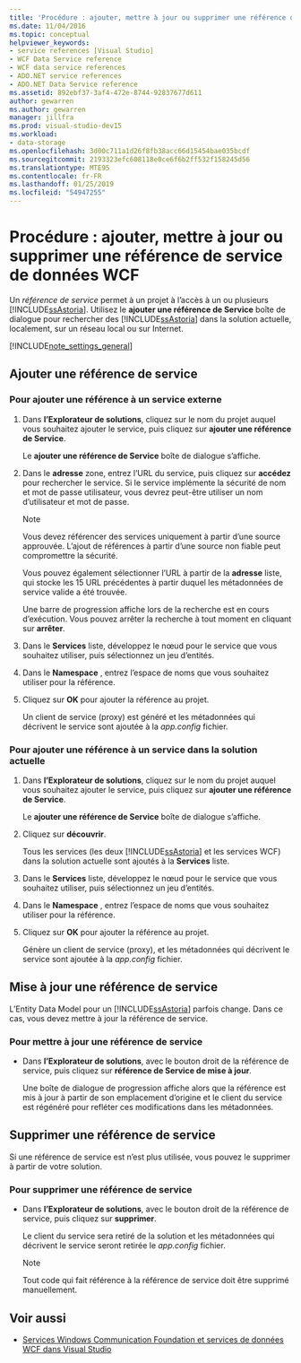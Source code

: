 ```yaml
---
title: 'Procédure : ajouter, mettre à jour ou supprimer une référence de service de données WCF'
ms.date: 11/04/2016
ms.topic: conceptual
helpviewer_keywords:
- service references [Visual Studio]
- WCF Data Service reference
- WCF data service references
- ADO.NET service references
- ADO.NET Data Service reference
ms.assetid: 892ebf37-3af4-472e-8744-92837677d611
author: gewarren
ms.author: gewarren
manager: jillfra
ms.prod: visual-studio-dev15
ms.workload:
- data-storage
ms.openlocfilehash: 3d00c711a1d26f8fb38acc66d15454bae035bcdf
ms.sourcegitcommit: 2193323efc608118e0ce6f6b2ff532f158245d56
ms.translationtype: MTE95
ms.contentlocale: fr-FR
ms.lasthandoff: 01/25/2019
ms.locfileid: "54947255"
---
```

# <a name="how-to-add-update-or-remove-a-wcf-data-service-reference"></a>Procédure : ajouter, mettre à jour ou supprimer une référence de service de données WCF
Un *référence de service* permet à un projet à l’accès à un ou plusieurs [!INCLUDE[ssAstoria](../data-tools/includes/ssastoria_md.md)]. Utilisez le **ajouter une référence de Service** boîte de dialogue pour rechercher des [!INCLUDE[ssAstoria](../data-tools/includes/ssastoria_md.md)] dans la solution actuelle, localement, sur un réseau local ou sur Internet.

[!INCLUDE[note_settings_general](../data-tools/includes/note_settings_general_md.md)]

## <a name="add-a-service-reference"></a>Ajouter une référence de service

### <a name="to-add-a-reference-to-an-external-service"></a>Pour ajouter une référence à un service externe

1.  Dans **l’Explorateur de solutions**, cliquez sur le nom du projet auquel vous souhaitez ajouter le service, puis cliquez sur **ajouter une référence de Service**.

     Le **ajouter une référence de Service** boîte de dialogue s’affiche.

2.  Dans le **adresse** zone, entrez l’URL du service, puis cliquez sur **accédez** pour rechercher le service. Si le service implémente la sécurité de nom et mot de passe utilisateur, vous devrez peut-être utiliser un nom d’utilisateur et mot de passe.

    > [!NOTE]
    >  Vous devez référencer des services uniquement à partir d’une source approuvée. L’ajout de références à partir d’une source non fiable peut compromettre la sécurité.

     Vous pouvez également sélectionner l’URL à partir de la **adresse** liste, qui stocke les 15 URL précédentes à partir duquel les métadonnées de service valide a été trouvée.

     Une barre de progression affiche lors de la recherche est en cours d’exécution. Vous pouvez arrêter la recherche à tout moment en cliquant sur **arrêter**.

3.  Dans le **Services** liste, développez le nœud pour le service que vous souhaitez utiliser, puis sélectionnez un jeu d’entités.

4.  Dans le **Namespace** , entrez l’espace de noms que vous souhaitez utiliser pour la référence.

5.  Cliquez sur **OK** pour ajouter la référence au projet.

     Un client de service (proxy) est généré et les métadonnées qui décrivent le service sont ajoutée à la *app.config* fichier.

### <a name="to-add-a-reference-to-a-service-in-the-current-solution"></a>Pour ajouter une référence à un service dans la solution actuelle

1. Dans **l’Explorateur de solutions**, cliquez sur le nom du projet auquel vous souhaitez ajouter le service, puis cliquez sur **ajouter une référence de Service**.

    Le **ajouter une référence de Service** boîte de dialogue s’affiche.

2. Cliquez sur **découvrir**.

    Tous les services (les deux [!INCLUDE[ssAstoria](../data-tools/includes/ssastoria_md.md)] et les services WCF) dans la solution actuelle sont ajoutés à la **Services** liste.

3. Dans le **Services** liste, développez le nœud pour le service que vous souhaitez utiliser, puis sélectionnez un jeu d’entités.

4. Dans le **Namespace** , entrez l’espace de noms que vous souhaitez utiliser pour la référence.

5. Cliquez sur **OK** pour ajouter la référence au projet.

    Génère un client de service (proxy), et les métadonnées qui décrivent le service sont ajoutée à la *app.config* fichier.

## <a name="update-a-service-reference"></a>Mise à jour une référence de service
 L’Entity Data Model pour un [!INCLUDE[ssAstoria](../data-tools/includes/ssastoria_md.md)] parfois change. Dans ce cas, vous devez mettre à jour la référence de service.

### <a name="to-update-a-service-reference"></a>Pour mettre à jour une référence de service

-   Dans **l’Explorateur de solutions**, avec le bouton droit de la référence de service, puis cliquez sur **référence de Service de mise à jour**.

     Une boîte de dialogue de progression affiche alors que la référence est mis à jour à partir de son emplacement d’origine et le client du service est régénéré pour refléter ces modifications dans les métadonnées.

## <a name="remove-a-service-reference"></a>Supprimer une référence de service
 Si une référence de service est n’est plus utilisée, vous pouvez le supprimer à partir de votre solution.

### <a name="to-remove-a-service-reference"></a>Pour supprimer une référence de service

-   Dans **l’Explorateur de solutions**, avec le bouton droit de la référence de service, puis cliquez sur **supprimer**.

     Le client du service sera retiré de la solution et les métadonnées qui décrivent le service seront retirée le *app.config* fichier.

    > [!NOTE]
    >  Tout code qui fait référence à la référence de service doit être supprimé manuellement.

## <a name="see-also"></a>Voir aussi

- [Services Windows Communication Foundation et services de données WCF dans Visual Studio](../data-tools/windows-communication-foundation-services-and-wcf-data-services-in-visual-studio.md)
